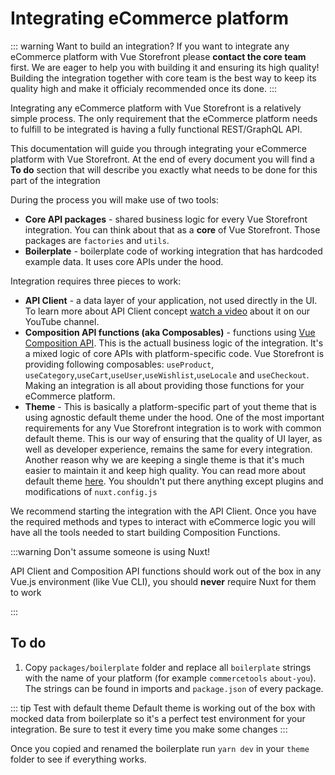 # Integrating eCommerce platform 


::: warning Want to build an integration?
If you want to integrate any eCommerce platform with Vue Storefront please **contact the core team** first. We are eager to help you with building it and ensuring its high quality! Building the integration together with core team is the best way to keep its quality high and make it officialy recommended once its done.
:::

Integrating any eCommerce platform with Vue Storefront is a relatively simple process. The only requirement that the eCommerce platform needs to fulfill to be integrated is having a fully functional REST/GraphQL API.

This documentation will guide you through integrating your eCommerce platform with Vue Storefront. At the end of every document you will find a **To do** section that will describe you exactly what needs to be done for this part of the integration

During the process you will make use of two tools:

- **Core API packages** - shared business logic for every Vue Storefront integration. You can think about that as a __core__ of Vue Storefront. Those packages are `factories` and `utils`.
- **Boilerplate** - boilerplate code of working integration that has hardcoded example data. It uses core APIs under the hood.

Integration requires three pieces to work:

- **API Client** - a data layer of your application, not used directly in the UI. To learn more about API Client concept [watch a video](https://www.youtube.com/watch?v=vsibXtu4GAA&t=59s) about it on our YouTube channel.
- **Composition API functions (aka Composables)** - functions using [Vue Composition API](https://vue-composition-api-rfc.netlify.com/). This is the actuall business logic of the integration. It's a mixed logic of core APIs with platform-specific code. Vue Storefront is providing following composables: `useProduct`, `useCategory`,`useCart`,`useUser`,`useWishlist`,`useLocale` and `useCheckout`. Making an integration is all about providing those functions for your eCommerce platform.
- **Theme** - This is basically a platform-specific part of yout theme that is using agnostic default theme under the hood.
One of the most important requirements for any Vue Storefront integration is to work with common default theme. This is our way of ensuring that the quality of UI layer, as well as developer experience, remains the same for every integration. Another reason why we are keeping a single theme is that it's much easier to maintain it and keep high quality. You can read more about default theme [here](/contributing/themes.html). You shouldn't put there anything except plugins and modifications of `nuxt.config.js`

We recommend starting the integration with the API Client. Once you have the required methods and types to interact with eCommerce logic you will have all the tools needed to start building Composition Functions.

:::warning Don't assume someone is using Nuxt!

API Client and Composition API functions should work out of the box in any Vue.js environment (like Vue CLI), you should **never** require Nuxt for them to work

:::
## To do

1. Copy `packages/boilerplate` folder and replace all `boilerplate` strings with the name of your platform (for example `commercetools` `about-you`). The strings can be found in imports and `package.json` of every package. 

::: tip Test with default theme
Default theme is working out of the box with mocked data from boilerplate so it's a perfect test environment for your integration. Be sure to test it every time you make some changes
:::

Once you copied and renamed the boilerplate run `yarn dev` in your `theme` folder to see if everything works.